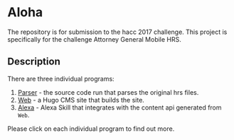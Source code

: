 # Aloha

The repository is for submission to the hacc 2017 challenge. This project is specifically for the challenge Attorney General Mobile HRS.

## Description

There are three individual programs:
1. [Parser](tree/master/parser) - the source code run that parses the original hrs files.
2. [Web](tree/master/web) - a Hugo CMS site that builds the site.
3. [Alexa](tree/master/alexa) - Alexa Skill that integrates with the content api generated from `Web`.

Please click on each individual program to find out more.
